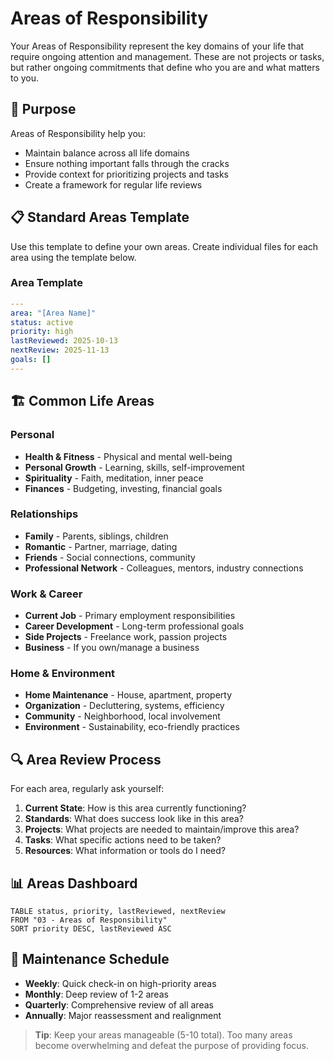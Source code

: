 # Areas of Responsibility

Your Areas of Responsibility represent the key domains of your life that require ongoing attention and management. These are not projects or tasks, but rather ongoing commitments that define who you are and what matters to you.

## 🎯 Purpose

Areas of Responsibility help you:
- Maintain balance across all life domains
- Ensure nothing important falls through the cracks
- Provide context for prioritizing projects and tasks
- Create a framework for regular life reviews

## 📋 Standard Areas Template

Use this template to define your own areas. Create individual files for each area using the template below.

### Area Template
```yaml
---
area: "[Area Name]"
status: active
priority: high
lastReviewed: 2025-10-13
nextReview: 2025-11-13
goals: []
---
```

## 🏗️ Common Life Areas

### Personal
- **Health & Fitness** - Physical and mental well-being
- **Personal Growth** - Learning, skills, self-improvement  
- **Spirituality** - Faith, meditation, inner peace
- **Finances** - Budgeting, investing, financial goals

### Relationships
- **Family** - Parents, siblings, children
- **Romantic** - Partner, marriage, dating
- **Friends** - Social connections, community
- **Professional Network** - Colleagues, mentors, industry connections

### Work & Career
- **Current Job** - Primary employment responsibilities
- **Career Development** - Long-term professional goals
- **Side Projects** - Freelance work, passion projects
- **Business** - If you own/manage a business

### Home & Environment
- **Home Maintenance** - House, apartment, property
- **Organization** - Decluttering, systems, efficiency
- **Community** - Neighborhood, local involvement
- **Environment** - Sustainability, eco-friendly practices

## 🔍 Area Review Process

For each area, regularly ask yourself:

1. **Current State**: How is this area currently functioning?
2. **Standards**: What does success look like in this area?
3. **Projects**: What projects are needed to maintain/improve this area?
4. **Tasks**: What specific actions need to be taken?
5. **Resources**: What information or tools do I need?

## 📊 Areas Dashboard

```dataview
TABLE status, priority, lastReviewed, nextReview
FROM "03 - Areas of Responsibility"
SORT priority DESC, lastReviewed ASC
```

## 🔄 Maintenance Schedule

- **Weekly**: Quick check-in on high-priority areas
- **Monthly**: Deep review of 1-2 areas  
- **Quarterly**: Comprehensive review of all areas
- **Annually**: Major reassessment and realignment

> **Tip**: Keep your areas manageable (5-10 total). Too many areas become overwhelming and defeat the purpose of providing focus.